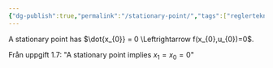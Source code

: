 ```yaml
---
{"dg-publish":true,"permalink":"/stationary-point/","tags":["reglerteknik"]}
---
```


A stationary point has $\dot{x_{0}} = 0 \Leftrightarrow f(x_{0},u_{0})=0$.

Från uppgift 1.7: "A stationary point implies $x_{1}=x_{0}=0$"